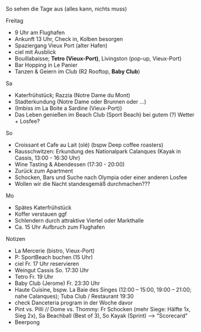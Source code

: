 So sehen die Tage aus (alles kann, nichts muss)

Freitag
- 9 Uhr am Flughafen
- Ankunft 13 Uhr, Check in, Kolben besorgen
- Spaziergang Vieux Port (alter Hafen)
- ciel mit Ausblick
- Bouillabaisse; **Tetro (Vieux-Port)**, Livingston (pop-up, Vieux-Port)
- Bar Hopping in Le Panier
- Tanzen & Geiern im Club (R2 Rooftop, **Baby Club**)

Sa
- Katerfrühstück; Razzia (Notre Dame du Mont)
- Stadterkundung (Notre Dame oder Brunnen oder …)
- (Imbiss im La Boite a Sardine (Vieux-Port))
- Das Leben genießen im Beach Club (Sport Beach) bei gutem (?) Wetter + Losfee?

So
- Croissant et Cafe au Lait (olé) (bspw Deep coffee roasters)
- Rausschwitzen: Erkundung des Nationalpark Calanques (Kayak in Cassis, 13:00 - 16:30 Uhr)
- Wine Tasting & Abendessen (17:30 - 20:00)
- Zurück zum Apartment
- Schocken, Bars und Suche nach Olympia oder einer anderen Losfee
- Wollen wir die Nacht standesgemäß durchmachen???

Mo
- Spätes Katerfrühstück 
- Koffer verstauen ggf
- Schlendern durch attraktive Viertel oder Markthalle
- Ca. 15 Uhr Aufbruch zum Flughafen

Notizen
- La Mercerie (bistro, Vieux-Port)
- P: SportBeach buchen (15 Uhr)
- ciel Fr. 17 Uhr reservieren
- Weingut Cassis So. 17:30 Uhr
- Tetro Fr. 19 Uhr
- Baby Club (Jerome) Fr. 23:30 Uhr
- Haute Cuisine, bspw. La Baie des Singes (12:00 – 15:00, 19:00 – 21:00; nahe Calanques); Tuba Club / Restaurant 19:30
- check Danceteria program in der Woche davor
- Pint vs. Pilli // Dome vs. Thommy: Fr Schocken (mehr Siege: Hälfte 1x, Sieg 2x), Sa Beachball (Best of 3), So Kayak (Sprint) --> "Scorecard"
- Beerpong

